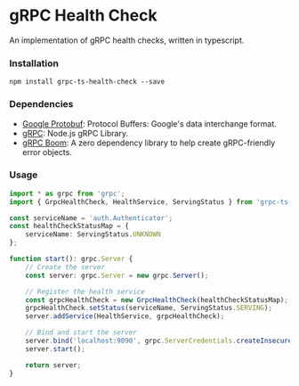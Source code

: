 # gRPC Health Check

An implementation of gRPC health checks, written in typescript.

### Installation

```
npm install grpc-ts-health-check --save
```

### Dependencies

- [Google Protobuf](https://www.npmjs.com/package/google-protobuf): Protocol Buffers: Google's data interchange format.
- [gRPC](https://www.npmjs.com/package/grpc): Node.js gRPC Library.
- [gRPC Boom](https://www.npmjs.com/package/grpc-boom): A zero dependency library to help create gRPC-friendly error objects.

### Usage

```typescript
import * as grpc from 'grpc';
import { GrpcHealthCheck, HealthService, ServingStatus } from 'grpc-ts-health-check';

const serviceName = 'auth.Authenticator';
const healthCheckStatusMap = {
	serviceName: ServingStatus.UNKNOWN
};

function start(): grpc.Server {
	// Create the server
	const server: grpc.Server = new grpc.Server();

	// Register the health service
	const grpcHealthCheck = new GrpcHealthCheck(healthCheckStatusMap);
	grpcHealthCheck.setStatus(serviceName, ServingStatus.SERVING);
	server.addService(HealthService, grpcHealthCheck);

	// Bind and start the server
	server.bind('localhost:9090', grpc.ServerCredentials.createInsecure());
	server.start();

	return server;
}
```
